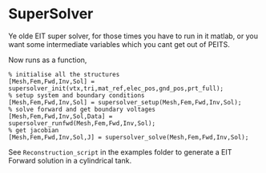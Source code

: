 # SuperSolver
Ye olde EIT super solver, for those times you have to run in it matlab, or you want some intermediate variables which you cant get out of PEITS.

Now runs as a function, 

```
% initialise all the structures
[Mesh,Fem,Fwd,Inv,Sol] = supersolver_init(vtx,tri,mat_ref,elec_pos,gnd_pos,prt_full);
% setup system and boundary conditions
[Mesh,Fem,Fwd,Inv,Sol] = supersolver_setup(Mesh,Fem,Fwd,Inv,Sol);
% solve forward and get boundary voltages
[Mesh,Fem,Fwd,Inv,Sol,Data] = supersolver_runfwd(Mesh,Fem,Fwd,Inv,Sol);
% get jacobian
[Mesh,Fem,Fwd,Inv,Sol,J] = supersolver_solve(Mesh,Fem,Fwd,Inv,Sol);

```


See `Reconstruction_script` in the examples folder to generate a EIT Forward solution in a cylindrical tank. 
